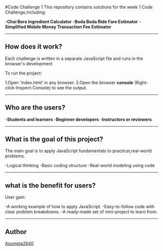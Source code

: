 #Code Challenge 1
This repository contains solutions for the week 1 Code Challenge,including:

-**Chai Bora Ingredient Calculator**
-**Boda Boda Ride Fare Estimator**
-**Simplified Mobile Money Transaction Fee Estimator**

---
## How does it work?

Each challenge is written in a separate JavaScript file and runs in the browser's development


To run the project:

1.Open 'index.html' in any browser.
2.Open the browser **console** (Right-click-Inspect-Console) to see the output.

---

## Who are the users?

-**Students and learners**
-**Beginner developers**
-**Instructors or reviewers**

---

## What is the goal of this project?

The main goal is to apply JavaScript fundamentals to practical,real-world problems.

-Logical thinking
-Basic coding structure
-Real-world modeling using code

---
## what is the benefit for users?

User gain:

-A working example of how to apply JavaScript.
-Easy-to-follow code with clear problem breakdowns.
-A ready-made set of mini-project to learn from.

---

## Author

[Asumpta2640](https://github.com/Asumpta2640)
